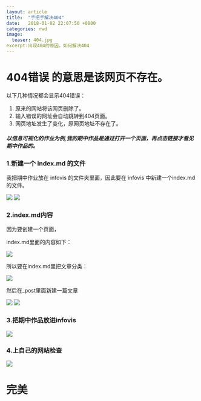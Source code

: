 ```yaml
---
layout: article
title:  "手把手解决404"
date:   2018-01-02 22:07:50 +0800
categories: rwd 
image:
  teaser: 404.jpg
excerpt:出现404的原因，如何解决404
---
```



# 404错误 的意思是该网页不存在。
以下几种情况都会显示404错误：
1. 原来的网站将该网页删除了。
1. 输入错误的网址会自动跳转到404页面。
1. 网页地址发生了变化，原网页地址不存在了。



##### 以信息可视化的作业为例,我的期中作品是通过打开一个页面，再点击链接才看见期中作品的。

### 1.新建一个 index.md 的文件
我把期中作业放在 infovis 的文件夹里面，因此要在 infovis 中新建一个index.md的文件。

<img src="https://qiurulin.github.io/images/找文件夹.jpg">

<img src="https://qiurulin.github.io/images/创建index.jpg">

### 2.index.md内容
因为要创建一个页面，

index.md里面的内容如下：

<img src="https://qiurulin.github.io/images/index具体内容.jpg">

所以要在index.md里把文章分类：

<img src="https://qiurulin.github.io/images/index内容.jpg">

然后在_post里面新建一篇文章

<img src="https://qiurulin.github.io/images/新建文章.jpg">

<img src="https://qiurulin.github.io/images/新建一篇文章.jpg">

### 3.把期中作品放进infovis

<img src="https://qiurulin.github.io/images/期中作品.jpg">

### 4.上自己的网站检查

<img src="https://qiurulin.github.io/images/完成.jpg">

# 完美
